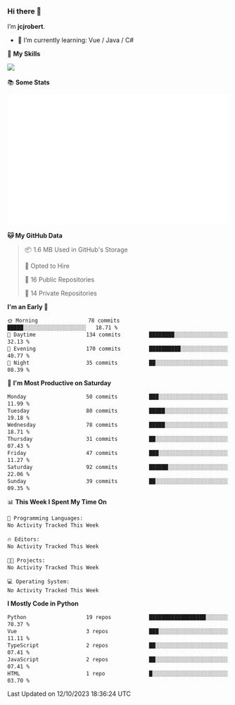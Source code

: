 ### Hi there 👋

I’m **jcjrobert**.

- 🌱 I’m currently learning: Vue / Java / C#

🌟 **My Skills**

![](https://img.shields.io/badge/-Python-3e74a2?style=flat-square&logo=Python&logoColor=fff)

📚 **Some Stats**

![](https://github.com/jcjrobert/github-stats/blob/master/generated/overview.svg)

<!--START_SECTION:waka-->
**🐱 My GitHub Data** 

> 📦 1.6 MB Used in GitHub's Storage 
 > 
> 💼 Opted to Hire
 > 
> 📜 16 Public Repositories 
 > 
> 🔑 14 Private Repositories 
 > 
**I'm an Early 🐤** 

```text
🌞 Morning                78 commits          █████░░░░░░░░░░░░░░░░░░░░   18.71 % 
🌆 Daytime                134 commits         ████████░░░░░░░░░░░░░░░░░   32.13 % 
🌃 Evening                170 commits         ██████████░░░░░░░░░░░░░░░   40.77 % 
🌙 Night                  35 commits          ██░░░░░░░░░░░░░░░░░░░░░░░   08.39 % 
```
📅 **I'm Most Productive on Saturday** 

```text
Monday                   50 commits          ███░░░░░░░░░░░░░░░░░░░░░░   11.99 % 
Tuesday                  80 commits          █████░░░░░░░░░░░░░░░░░░░░   19.18 % 
Wednesday                78 commits          █████░░░░░░░░░░░░░░░░░░░░   18.71 % 
Thursday                 31 commits          ██░░░░░░░░░░░░░░░░░░░░░░░   07.43 % 
Friday                   47 commits          ███░░░░░░░░░░░░░░░░░░░░░░   11.27 % 
Saturday                 92 commits          ██████░░░░░░░░░░░░░░░░░░░   22.06 % 
Sunday                   39 commits          ██░░░░░░░░░░░░░░░░░░░░░░░   09.35 % 
```


📊 **This Week I Spent My Time On** 

```text
💬 Programming Languages: 
No Activity Tracked This Week

🔥 Editors: 
No Activity Tracked This Week

🐱‍💻 Projects: 
No Activity Tracked This Week

💻 Operating System: 
No Activity Tracked This Week
```

**I Mostly Code in Python** 

```text
Python                   19 repos            ██████████████████░░░░░░░   70.37 % 
Vue                      3 repos             ███░░░░░░░░░░░░░░░░░░░░░░   11.11 % 
TypeScript               2 repos             ██░░░░░░░░░░░░░░░░░░░░░░░   07.41 % 
JavaScript               2 repos             ██░░░░░░░░░░░░░░░░░░░░░░░   07.41 % 
HTML                     1 repo              █░░░░░░░░░░░░░░░░░░░░░░░░   03.70 % 
```




 Last Updated on 12/10/2023 18:36:24 UTC
<!--END_SECTION:waka-->
